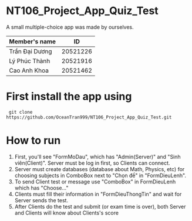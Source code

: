 # NT106_Project_App_Quiz_Test
A small multiple-choice app was made by ourselves.

| Member's name  | ID       |
|----------------|----------|
| Trần Đại Dương | 20521226 |
| Lý Phúc Thành  | 20521916 |
| Cao Anh Khoa   | 20521462 |

# First install the app using
```console
 git clone https://github.com/OceanTran999/NT106_Project_App_Quiz_Test.git
```
# How to run
1. First, you'll see "FormMoDau", which has "Admin(Server)" and "Sinh viên(Client)". Server must be log in first, so Clients can connect.
2. Server must create databases (database about Math, Physics, etc) for choosing subjects in ComboBox next to "Chọn đề" in "FormDieuLenh".
3. To send Client test or message use "ComboBox" in FormDieuLenh which has "Choose..."
4. Clients must fill their information in "FormDieuThongTin" and wait for Server sends the test.
5. After Clients do the test and submit (or exam time is over), both Server and Clients will know about Clients's score
